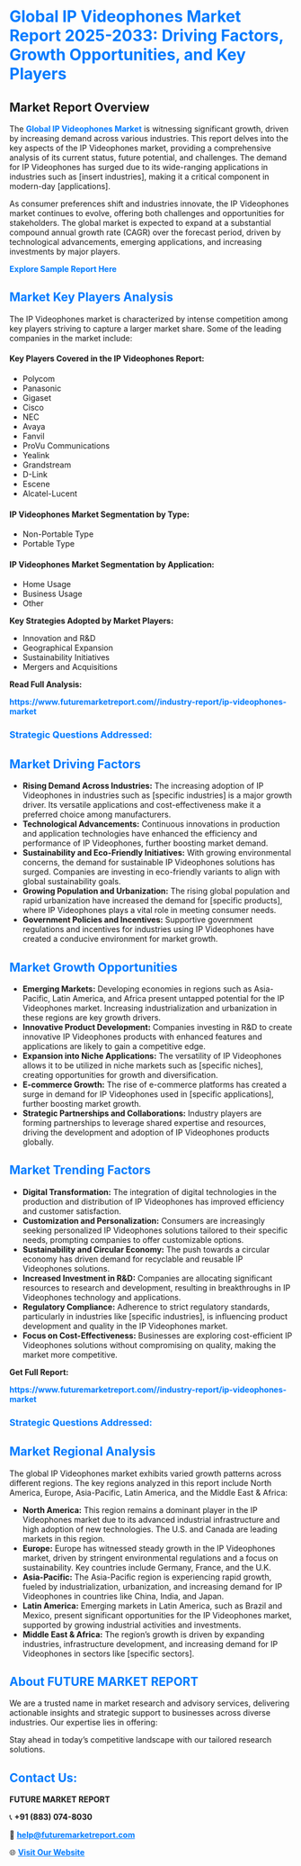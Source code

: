 <h1 style="color: #007BFF;">Global IP Videophones Market Report 2025-2033: Driving Factors, Growth Opportunities, and Key Players</h1>

<section id="overview">
<h2>Market Report Overview</h2>
<p>The <a href="https://www.futuremarketreport.com//industry-report/ip-videophones-market" style="color: #007BFF; text-decoration: none;"><strong>Global IP Videophones Market</strong></a> is witnessing significant growth, driven by increasing demand across various industries. This report delves into the key aspects of the IP Videophones market, providing a comprehensive analysis of its current status, future potential, and challenges. The demand for IP Videophones has surged due to its wide-ranging applications in industries such as [insert industries], making it a critical component in modern-day [applications].</p>
<p>As consumer preferences shift and industries innovate, the IP Videophones market continues to evolve, offering both challenges and opportunities for stakeholders. The global market is expected to expand at a substantial compound annual growth rate (CAGR) over the forecast period, driven by technological advancements, emerging applications, and increasing investments by major players.</p>
</section>

<section id="overview">
<p><a href="https://www.futuremarketreport.com//request-sample/reportId=47187" style="color: #007BFF; text-decoration: none;"><strong>Explore Sample Report Here</strong></a></p>
</section>

<section id="key-players">
<h2 style="color: #007BFF;">Market Key Players Analysis</h2>
<p>The IP Videophones market is characterized by intense competition among key players striving to capture a larger market share. Some of the leading companies in the market include:</p>
<h4>Key Players Covered in the IP Videophones Report:</h4>
<ul><li>Polycom</li><li>Panasonic</li><li>Gigaset</li><li>Cisco</li><li>NEC</li><li>Avaya</li><li>Fanvil</li><li>ProVu Communications</li><li>Yealink</li><li>Grandstream</li><li>D-Link</li><li>Escene</li><li>Alcatel-Lucent</li></ul>
<h4>IP Videophones Market Segmentation by Type:</h4>
<ul><li>Non-Portable Type</li><li>Portable Type</li></ul>

<h4>IP Videophones Market Segmentation by Application:</h4>
<ul><li>Home Usage</li><li>Business Usage</li><li>Other</li></ul>
<p><strong>Key Strategies Adopted by Market Players:</strong></p>
<ul>
<li>Innovation and R&D</li>
<li>Geographical Expansion</li>
<li>Sustainability Initiatives</li>
<li>Mergers and Acquisitions</li>
</ul>
</section>

<section>
<p><strong>Read Full Analysis: </strong></p><a href="https://www.futuremarketreport.com//industry-report/ip-videophones-market" style="color: #007BFF; text-decoration: none;"><strong>https://www.futuremarketreport.com//industry-report/ip-videophones-market</strong></a>
<h3 style="color: #007BFF;">Strategic Questions Addressed:</h3>
</section>

<section id="driving-factors">
<h2 style="color: #007BFF;">Market Driving Factors</h2>
<ul>
<li><strong>Rising Demand Across Industries:</strong> The increasing adoption of IP Videophones in industries such as [specific industries] is a major growth driver. Its versatile applications and cost-effectiveness make it a preferred choice among manufacturers.</li>
<li><strong>Technological Advancements:</strong> Continuous innovations in production and application technologies have enhanced the efficiency and performance of IP Videophones, further boosting market demand.</li>
<li><strong>Sustainability and Eco-Friendly Initiatives:</strong> With growing environmental concerns, the demand for sustainable IP Videophones solutions has surged. Companies are investing in eco-friendly variants to align with global sustainability goals.</li>
<li><strong>Growing Population and Urbanization:</strong> The rising global population and rapid urbanization have increased the demand for [specific products], where IP Videophones plays a vital role in meeting consumer needs.</li>
<li><strong>Government Policies and Incentives:</strong> Supportive government regulations and incentives for industries using IP Videophones have created a conducive environment for market growth.</li>
</ul>
</section>

<section id="growth-opportunities">
<h2 style="color: #007BFF;">Market Growth Opportunities</h2>
<ul>
<li><strong>Emerging Markets:</strong> Developing economies in regions such as Asia-Pacific, Latin America, and Africa present untapped potential for the IP Videophones market. Increasing industrialization and urbanization in these regions are key growth drivers.</li>
<li><strong>Innovative Product Development:</strong> Companies investing in R&D to create innovative IP Videophones products with enhanced features and applications are likely to gain a competitive edge.</li>
<li><strong>Expansion into Niche Applications:</strong> The versatility of IP Videophones allows it to be utilized in niche markets such as [specific niches], creating opportunities for growth and diversification.</li>
<li><strong>E-commerce Growth:</strong> The rise of e-commerce platforms has created a surge in demand for IP Videophones used in [specific applications], further boosting market growth.</li>
<li><strong>Strategic Partnerships and Collaborations:</strong> Industry players are forming partnerships to leverage shared expertise and resources, driving the development and adoption of IP Videophones products globally.</li>
</ul>
</section>

<section id="trending-factors">
<h2 style="color: #007BFF;">Market Trending Factors</h2>
<ul>
<li><strong>Digital Transformation:</strong> The integration of digital technologies in the production and distribution of IP Videophones has improved efficiency and customer satisfaction.</li>
<li><strong>Customization and Personalization:</strong> Consumers are increasingly seeking personalized IP Videophones solutions tailored to their specific needs, prompting companies to offer customizable options.</li>
<li><strong>Sustainability and Circular Economy:</strong> The push towards a circular economy has driven demand for recyclable and reusable IP Videophones solutions.</li>
<li><strong>Increased Investment in R&D:</strong> Companies are allocating significant resources to research and development, resulting in breakthroughs in IP Videophones technology and applications.</li>
<li><strong>Regulatory Compliance:</strong> Adherence to strict regulatory standards, particularly in industries like [specific industries], is influencing product development and quality in the IP Videophones market.</li>
<li><strong>Focus on Cost-Effectiveness:</strong> Businesses are exploring cost-efficient IP Videophones solutions without compromising on quality, making the market more competitive.</li>
</ul>
</section>

<section>
<p><strong>Get Full Report: </strong></p><a href="https://www.futuremarketreport.com//industry-report/ip-videophones-market" style="color: #007BFF; text-decoration: none;"><strong>https://www.futuremarketreport.com//industry-report/ip-videophones-market</strong></a>
<h3 style="color: #007BFF;">Strategic Questions Addressed:</h3>
</section>


<section id="regional-analysis">
<h2 style="color: #007BFF;">Market Regional Analysis</h2>
<p>The global IP Videophones market exhibits varied growth patterns across different regions. The key regions analyzed in this report include North America, Europe, Asia-Pacific, Latin America, and the Middle East & Africa:</p>
<ul>
<li><strong>North America:</strong> This region remains a dominant player in the IP Videophones market due to its advanced industrial infrastructure and high adoption of new technologies. The U.S. and Canada are leading markets in this region.</li>
<li><strong>Europe:</strong> Europe has witnessed steady growth in the IP Videophones market, driven by stringent environmental regulations and a focus on sustainability. Key countries include Germany, France, and the U.K.</li>
<li><strong>Asia-Pacific:</strong> The Asia-Pacific region is experiencing rapid growth, fueled by industrialization, urbanization, and increasing demand for IP Videophones in countries like China, India, and Japan.</li>
<li><strong>Latin America:</strong> Emerging markets in Latin America, such as Brazil and Mexico, present significant opportunities for the IP Videophones market, supported by growing industrial activities and investments.</li>
<li><strong>Middle East & Africa:</strong> The region’s growth is driven by expanding industries, infrastructure development, and increasing demand for IP Videophones in sectors like [specific sectors].</li>
</ul>
</section>

<footer>
<h2 style="color: #007BFF;">About FUTURE MARKET REPORT</h2>
<p>We are a trusted name in market research and advisory services, delivering actionable insights and strategic support to businesses across diverse industries. Our expertise lies in offering:</p>

<p>Stay ahead in today’s competitive landscape with our tailored research solutions.</p>

<h2 style="color: #007BFF;">Contact Us:</h2>
<p><strong>FUTURE MARKET REPORT</strong></p>
<p>📞 <strong>+91 (883) 074-8030</strong></p>
<p>📧 <strong><a href="mailto:help@futuremarketreport.com" style="color: #007BFF;">help@futuremarketreport.com</a></strong></p>
<p>🌐 <strong><a href="https://www.futuremarketreport.com/" style="color: #007BFF;">Visit Our Website</a></strong></p>
</footer>
